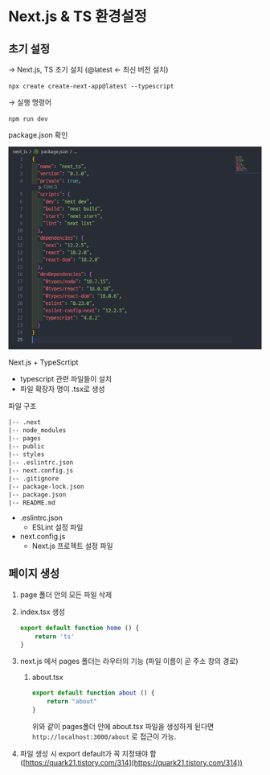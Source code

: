 # Next.js & TS 환경설정

## 초기 설정

→ Next.js, TS 초기 설치 (@latest ← 최신 버전 설치)

`npx create create-next-app@latest --typescript`

→ 실행 명령어

`npm run dev`

package.json 확인

![package.PNG](assets/package.png)

Next.js + TypeScrtipt

- typescript 관련 파일들이 설치
- 파일 확장자 명이 .tsx로 생성

파일 구조

```
|-- .next
|-- node_modules
|-- pages
|-- public
|-- styles
|-- .eslintrc.json
|-- next.config.js
|-- .gitignore
|-- package-lock.json
|-- package.json
|-- README.md
```

- .eslintrc.json
  - ESLint 설정 파일
- next.config.js
  - Next.js 프로젝트 설정 파일

## 페이지 생성

1. page 폴더 안의 모든 파일 삭제

2. index.tsx 생성
   
   ```jsx
   export default function home () {
       return 'ts'
   }
   ```

3. next.js 에서 pages 폴더는 라우터의 기능 (파일 이름이 곧 주소 창의 경로)
   
   1. about.tsx
      
      ```jsx
      export default function about () {
          return "about"
      }
      ```
      
       위와 같이 pages폴더 안에 about.tsx 파일을 생성하게 된다면 `http://localhost:3000/about` 로 접근이 가능.

4. 파일 생성 시 export default가 꼭 지정돼야 함 ([https://quark21.tistory.com/314](https://quark21.tistory.com/314))